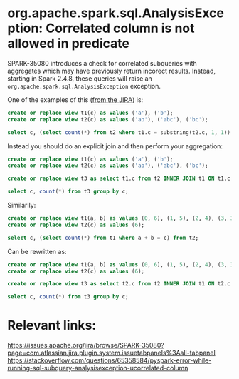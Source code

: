 # org.apache.spark.sql.AnalysisException: Correlated column is not allowed in predicate

SPARK-35080 introduces a check for correlated subqueries with aggregates which may have previously return incorect results.
Instead, starting in Spark 2.4.8, these queries will raise an `org.apache.spark.sql.AnalysisException` exception.

One of the examples of this ([from the JIRA](https://issues.apache.org/jira/browse/SPARK-35080?page=com.atlassian.jira.plugin.system.issuetabpanels%3Aall-tabpanel)) is:

```sql
create or replace view t1(c) as values ('a'), ('b');
create or replace view t2(c) as values ('ab'), ('abc'), ('bc');

select c, (select count(*) from t2 where t1.c = substring(t2.c, 1, 1)) from t1;
```

Instead you should do an explicit join and then perform your aggregation:


```sql
create or replace view t1(c) as values ('a'), ('b');
create or replace view t2(c) as values ('ab'), ('abc'), ('bc');

create or replace view t3 as select t1.c from t2 INNER JOIN t1 ON t1.c = substring(t2.c, 1, 1);

select c, count(*) from t3 group by c;
```

Similarily:

```sql
create or replace view t1(a, b) as values (0, 6), (1, 5), (2, 4), (3, 3);
create or replace view t2(c) as values (6);

select c, (select count(*) from t1 where a + b = c) from t2;
```

Can be rewritten as:

```sql
create or replace view t1(a, b) as values (0, 6), (1, 5), (2, 4), (3, 3);
create or replace view t2(c) as values (6);

create or replace view t3 as select t2.c from t2 INNER JOIN t1 ON t2.c = t1.a + t1.b;

select c, count(*) from t3 group by c;
```


# Relevant links:

https://issues.apache.org/jira/browse/SPARK-35080?page=com.atlassian.jira.plugin.system.issuetabpanels%3Aall-tabpanel
https://stackoverflow.com/questions/65358584/pyspark-error-while-running-sql-subquery-analysisexception-ucorrelated-column
